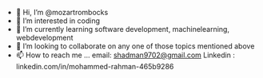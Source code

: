 - 👋 Hi, I’m @mozartrombocks
- 👀 I’m interested in coding
- 🌱 I’m currently learning software development, machinelearning, webdevelopment 
- 💞️ I’m looking to collaborate on any one of those topics mentioned above
- 📫 How to reach me ...
       email: shadman9702@gmail.com 
       Linkedin : linkedin.com/in/mohammed-rahman-465b9286

<!---
mozartrombocks/mozartrombocks is a ✨ special ✨ repository because its `README.md` (this file) appears on your GitHub profile.
You can click the Preview link to take a look at your changes.
--->
